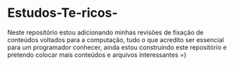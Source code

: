 # Estudos-Te-ricos-
Neste repositório estou adicionando minhas revisões de fixação de conteúdos voltados para a computação, tudo o que acredito ser essencial para um programador conhecer, ainda estou construindo este repositório e pretendo colocar mais conteúdos e arquivos interessantes =)
